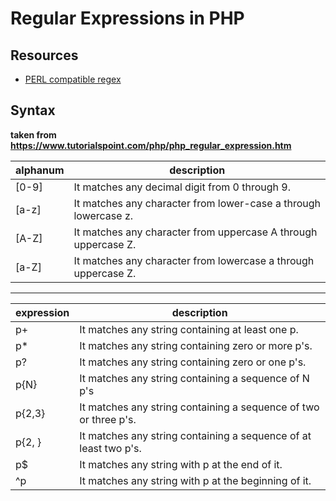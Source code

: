 # Regular Expressions in PHP

## Resources

- [PERL compatible regex](http://php.net/pcre)

## Syntax
**taken from <https://www.tutorialspoint.com/php/php_regular_expression.htm>**




alphanum   | description
-----------|------------------------------------------------ 
[0-9] | It matches any decimal digit from 0 through 9.
[a-z] | It matches any character from lower-case a through lowercase z.
[A-Z] | It matches any character from uppercase A through uppercase Z.
[a-Z] | It matches any character from lowercase a through uppercase Z.

---

expression | description
-----------|-----------------------------------------------------
p+     | It matches any string containing at least one p.
p*     | It matches any string containing zero or more p's.
p?     | It matches any string containing zero or one p's.
p{N}   | It matches any string containing a sequence of N p's
p{2,3} | It matches any string containing a sequence of two or three p's.
p{2, } | It matches any string containing a sequence of at least two p's.
p$     | It matches any string with p at the end of it.
^p     | It matches any string with p at the beginning of it.

